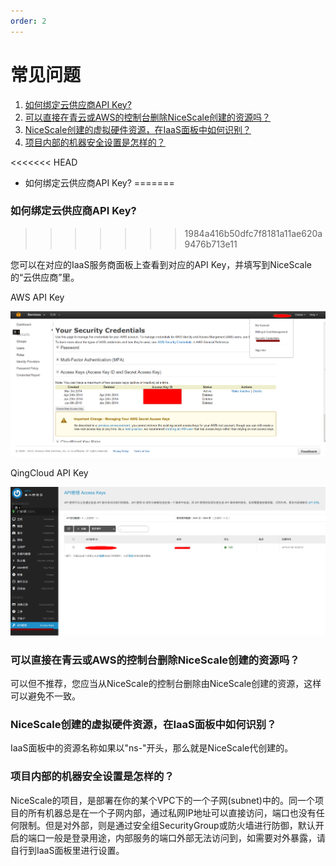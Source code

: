 ```yaml
---
order: 2
---
```


# 常见问题

1. [如何绑定云供应商API Key?](#id1)
2. [可以直接在青云或AWS的控制台删除NiceScale创建的资源吗？](#id2)
3. [NiceScale创建的虚拟硬件资源，在IaaS面板中如何识别？](#id3)
4. [项目内部的机器安全设置是怎样的？](#id4)

<<<<<<< HEAD



* <a id="id1"> 如何绑定云供应商API Key? </a>
=======
<a name="id1"></a>
### 如何绑定云供应商API Key? 
>>>>>>> 1984a416b50dfc7f8181a11ae620a9476b713e11

您可以在对应的IaaS服务商面板上查看到对应的API Key，并填写到NiceScale的“云供应商”里。


  AWS API Key
  
  ![AWS API Key](/assets/aws-apikey.png "AWS API Key")
  
  
  QingCloud API Key
  
  ![青云API Key](/assets/qing-apikey.png "QingCloud API Key")


<a name="id2"></a>
### 可以直接在青云或AWS的控制台删除NiceScale创建的资源吗？

可以但不推荐，您应当从NiceScale的控制台删除由NiceScale创建的资源，这样可以避免不一致。

<a name="id3"></a>
### NiceScale创建的虚拟硬件资源，在IaaS面板中如何识别？

IaaS面板中的资源名称如果以"ns-"开头，那么就是NiceScale代创建的。

<a name="id4"></a>
### 项目内部的机器安全设置是怎样的？

NiceScale的项目，是部署在你的某个VPC下的一个子网(subnet)中的。同一个项目的所有机器总是在一个子网内部，通过私网IP地址可以直接访问，端口也没有任何限制。但是对外部，则是通过安全组SecurityGroup或防火墙进行防御，默认开启的端口一般是登录用途，内部服务的端口外部无法访问到，如需要对外暴露，请自行到IaaS面板里进行设置。


